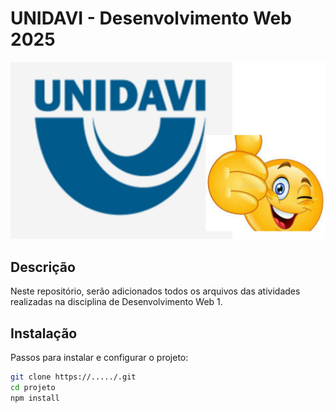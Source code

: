 # UNIDAVI - Desenvolvimento Web 2025

![Texto Alternativo](oi.jpg)


## Descrição
Neste repositório, serão adicionados todos os arquivos das atividades realizadas na disciplina de Desenvolvimento Web 1.



## Instalação
Passos para instalar e configurar o projeto:

```Bash
git clone https://...../.git
cd projeto
npm install



